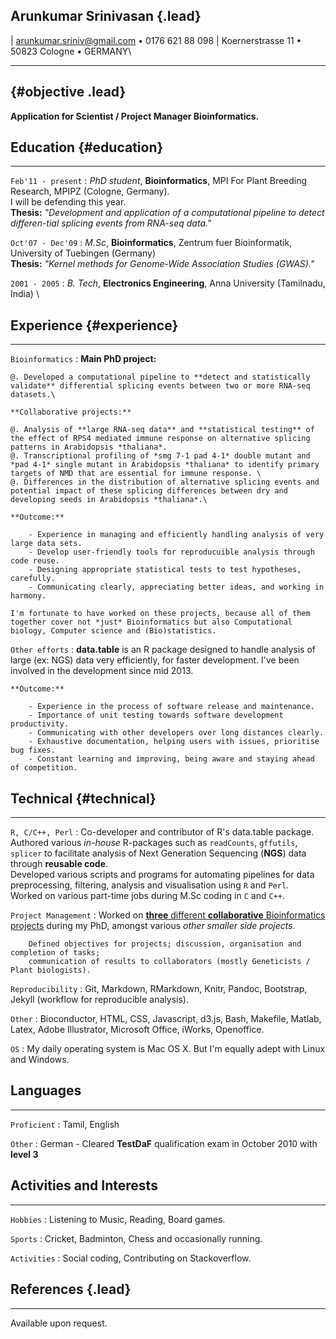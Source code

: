 
## Arunkumar Srinivasan {.lead}

| arunkumar.sriniv@gmail.com • 0176 621 88 098
| Koernerstrasse 11 • 50823 Cologne • GERMANY\

---

##  {#objective .lead}

**Application for Scientist / Project Manager Bioinformatics.**


## Education {#education}

---

`Feb'11 - present`
:   *PhD student*, **Bioinformatics**, MPI For Plant Breeding Research, MPIPZ (Cologne, Germany).\
    I will be defending this year.\
    **Thesis:** *"Development and application of a computational pipeline to detect differen-tial splicing events from RNA-seq data."*

`Oct'07 - Dec'09`
:   *M.Sc*, **Bioinformatics**, Zentrum fuer Bioinformatik, University of Tuebingen (Germany) \
    **Thesis:** *"Kernel methods for Genome-Wide Association Studies (GWAS)."*

`2001 - 2005`
:   *B. Tech*, **Electronics Engineering**, Anna University (Tamilnadu, India) \

## Experience {#experience}

---

`Bioinformatics`
:   **Main PhD project:** 

    @. Developed a computational pipeline to **detect and statistically validate** differential splicing events between two or more RNA-seq datasets.\

    **Collaborative projects:** 

    @. Analysis of **large RNA-seq data** and **statistical testing** of the effect of RPS4 mediated immune response on alternative splicing patterns in Arabidopsis *thaliana*.
    @. Transcriptional profiling of *smg 7-1 pad 4-1* double mutant and *pad 4-1* single mutant in Arabidopsis *thaliana* to identify primary targets of NMD that are essential for immune response. \
    @. Differences in the distribution of alternative splicing events and potential impact of these splicing differences between dry and developing seeds in Arabidopsis *thaliana*.\
    
    **Outcome:** 
    
        - Experience in managing and efficiently handling analysis of very large data sets.
        - Develop user-friendly tools for reproducuible analysis through code reuse.
        - Designing appropriate statistical tests to test hypotheses, carefully.
        - Communicating clearly, appreciating better ideas, and working in harmony.

    I'm fortunate to have worked on these projects, because all of them together cover not *just* Bioinformatics but also Computational biology, Computer science and (Bio)statistics. 
    
`Other efforts`
:   **data.table** is an R package designed to handle analysis of large (ex: NGS) data very efficiently, for faster development. I've been involved in the development since mid 2013.

    **Outcome:** 
    
        - Experience in the process of software release and maintenance.
        - Importance of unit testing towards software development productivity.
        - Communicating with other developers over long distances clearly.
        - Exhaustive documentation, helping users with issues, prioritise bug fixes.
        - Constant learning and improving, being aware and staying ahead of competition.

## Technical {#technical}

---

`R, C/C++, Perl`
:   Co-developer and contributor of R's data.table package. \
    Authored various *in-house* R-packages such as `readCounts`, `gffutils`, `splicer` to facilitate analysis of Next Generation Sequencing (**NGS**) data through **reusable code**. \
    Developed various scripts and programs for automating pipelines for data preprocessing, filtering, analysis and visualisation using `R` and `Perl`.\
    Worked on various part-time jobs during M.Sc coding in `C` and `C++`.

`Project Management`
:   Worked on [**three** different **collaborative** Bioinformatics projects](#experience) during my PhD, amongst various *other smaller side projects*. 
    
        Defined objectives for projects; discussion, organisation and completion of tasks; 
        communication of results to collaborators (mostly Geneticists / Plant biologists).

`Reproducibility`
:   Git, Markdown, RMarkdown, Knitr, Pandoc, Bootstrap, Jekyll (workflow for reproducible analysis).

`Other`
:   Bioconductor, HTML, CSS, Javascript, d3.js, Bash, Makefile, Matlab, Latex, Adobe Illustrator, Microsoft Office, iWorks, Openoffice.


`OS`
:   My daily operating system is Mac OS X. But I'm equally adept with Linux and Windows.

## Languages

---

`Proficient`
:   Tamil, English

`Other`
:   German - Cleared **TestDaF** qualification exam in October 2010 with **level 3**

## Activities and Interests

----

`Hobbies`
:   Listening to Music, Reading, Board games.

`Sports`
:   Cricket, Badminton, Chess and occasionally running.

`Activities`
:   Social coding, Contributing on Stackoverflow.

## References {.lead}

----

Available upon request.
